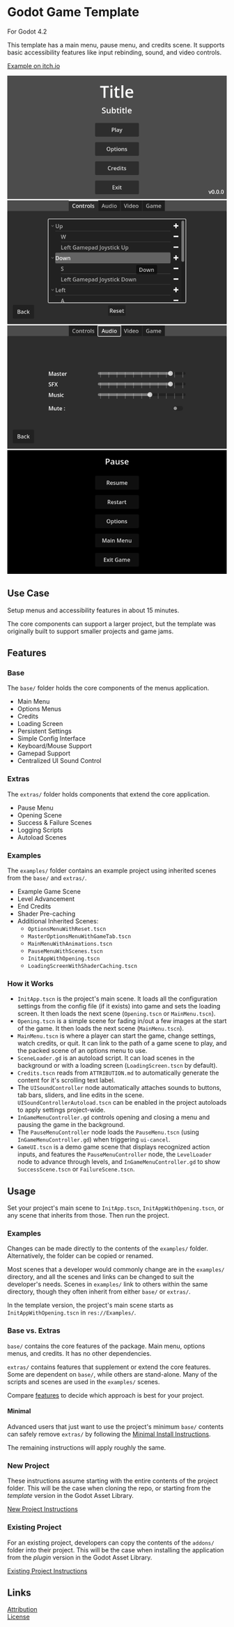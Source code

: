 # Godot Game Template
For Godot 4.2

This template has a main menu, pause menu, and credits scene. It supports basic accessibility features like input rebinding, sound, and video controls.

[Example on itch.io](https://maaack.itch.io/godot-game-template)

![Main Menu](/Media/Screenshot-3-1.png)  
![Key Rebinding](/Media/Screenshot-3-2.png)  
![Audio Controls](/Media/Screenshot-3-4.png)  
![Pause Menu](/Media/Screenshot-3-6.png)  

## Use Case
Setup menus and accessibility features in about 15 minutes.

The core components can support a larger project, but the template was originally built to support smaller projects and game jams.

## Features

### Base

The `base/` folder holds the core components of the menus application.

-   Main Menu    
-   Options Menus
-   Credits
-   Loading Screen
-   Persistent Settings
-   Simple Config Interface
-   Keyboard/Mouse Support
-   Gamepad Support
-   Centralized UI Sound Control

### Extras

The `extras/` folder holds components that extend the core application.

-   Pause Menu
-   Opening Scene
-   Success & Failure Scenes
-   Logging Scripts
-   Autoload Scenes
 
### Examples 

The `examples/` folder contains an example project using inherited scenes from the `base/` and `extras/`.

-   Example Game Scene
-   Level Advancement
-   End Credits
-   Shader Pre-caching
-   Additional Inherited Scenes:
    -   `OptionsMenuWithReset.tscn`
    -   `MasterOptionsMenuWithGameTab.tscn`
    -   `MainMenuWithAnimations.tscn` 
    -   `PauseMenuWithScenes.tscn`
    -   `InitAppWithOpening.tscn`
    -   `LoadingScreenWithShaderCaching.tscn`

### How it Works
- `InitApp.tscn` is the project's main scene. It loads all the configuration settings from the config file (if it exists) into game and sets the loading screen. It then loads the next scene (`Opening.tscn` or `MainMenu.tscn`).  
- `Opening.tscn` is a simple scene for fading in/out a few images at the start of the game. It then loads the next scene (`MainMenu.tscn`).  
- `MainMenu.tscn` is where a player can start the game, change settings, watch credits, or quit. It can link to the path of a game scene to play, and the packed scene of an options menu to use.  
- `SceneLoader.gd` is an autoload script. It can load scenes in the background or with a loading screen (`LoadingScreen.tscn` by default).  
- `Credits.tscn` reads from `ATTRIBUTION.md` to automatically generate the content for it's scrolling text label.  
- The `UISoundController` node automatically attaches sounds to buttons, tab bars, sliders, and line edits in the scene. `UISoundControllerAutoload.tscn` can be enabled in the project autoloads to apply settings project-wide.
- `InGameMenuController.gd` controls opening and closing a menu and pausing the game in the background.
- The `PauseMenuController` node loads the `PauseMenu.tscn` (using `InGameMenuController.gd`) when triggering `ui-cancel`.
- `GameUI.tscn` is a demo game scene that displays recognized action inputs, and features the `PauseMenuController` node, the `LevelLoader` node to advance through levels, and `InGameMenuController.gd` to show `SuccessScene.tscn` or `FailureScene.tscn`.

## Usage

Set your project's main scene to `InitApp.tscn`, `InitAppWithOpening.tscn`, or any scene that inherits from those. Then run the project.

### Examples

Changes can be made directly to the contents of the `examples/` folder. Alternatively, the folder can be copied or renamed. 

Most scenes that a developer would commonly change are in the `examples/` directory, and all the scenes and links can be changed to suit the developer's needs. Scenes in `examples/` link to others within the same directory, though they often inherit from either `base/` or `extras/`. 

In the template version, the project's main scene starts as `InitAppWithOpening.tscn` in `res://Examples/`. 

### Base vs. Extras

`base/` contains the core features of the package. Main menu, options menus, and credits. It has no other dependencies.

`extras/` contains features that supplement or extend the core features. Some are dependent on `base/`, while others are stand-alone. Many of the scripts and scenes are used in the `examples/` scenes. 

Compare [features](#features) to decide which approach is best for your project.

#### Minimal

Advanced users that just want to use the project's minimum `base/` contents can safely remove `extras/` by following the [Minimal Install Instructions](/addons/maaacks_game_template/docs/MinimalInstall.md).  

The remaining instructions will apply roughly the same.

### New Project
These instructions assume starting with the entire contents of the project folder. This will be the case when cloning the repo, or starting from the *template* version in the Godot Asset Library.
  

[New Project Instructions](/addons/maaacks_game_template/docs/NewProject.md)

### Existing Project

For an existing project, developers can copy the contents of the `addons/` folder into their project. This will be the case when installing the application from the *plugin* version in the Godot Asset Library.

[Existing Project Instructions](/addons/maaacks_game_template/docs/ExistingProject.md)  
   

## Links
[Attribution](ATTRIBUTION.md)  
[License](LICENSE.txt)  